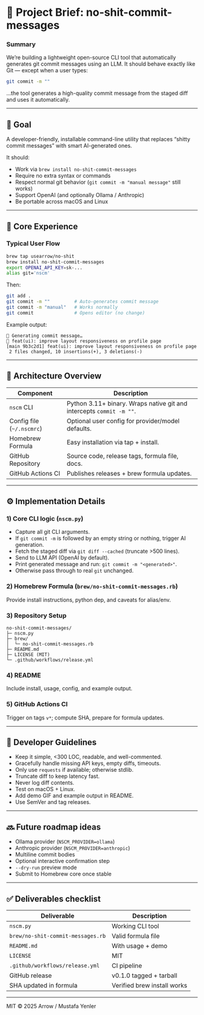 # 🧠 Project Brief: no-shit-commit-messages

### Summary

We’re building a lightweight open-source CLI tool that automatically generates git commit messages using an LLM. It should behave exactly like Git — except when a user types:

```bash
git commit -m ""
```

…the tool generates a high-quality commit message from the staged diff and uses it automatically.

---

## 🎯 Goal

A developer-friendly, installable command-line utility that replaces “shitty commit messages” with smart AI-generated ones.

It should:

- Work via `brew install no-shit-commit-messages`
- Require no extra syntax or commands
- Respect normal git behavior (`git commit -m "manual message"` still works)
- Support OpenAI (and optionally Ollama / Anthropic)
- Be portable across macOS and Linux

---

## 🧩 Core Experience

### Typical User Flow

```bash
brew tap usearrow/no-shit
brew install no-shit-commit-messages
export OPENAI_API_KEY=sk-...
alias git='nscm'
```

Then:

```bash
git add .
git commit -m ""         # Auto-generates commit message
git commit -m "manual"   # Works normally
git commit               # Opens editor (no change)
```

Example output:

```
🧠 Generating commit message…
💬 feat(ui): improve layout responsiveness on profile page
[main 9b3c2d1] feat(ui): improve layout responsiveness on profile page
 2 files changed, 10 insertions(+), 3 deletions(-)
```

---

## 🧱 Architecture Overview

| Component | Description |
| --- | --- |
| `nscm` CLI | Python 3.11+ binary. Wraps native git and intercepts `commit -m ""`. |
| Config file (`~/.nscmrc`) | Optional user config for provider/model defaults. |
| Homebrew Formula | Easy installation via tap + install. |
| GitHub Repository | Source code, release tags, formula file, docs. |
| GitHub Actions CI | Publishes releases + brew formula updates. |

---

## ⚙️ Implementation Details

### 1) Core CLI logic (`nscm.py`)

- Capture all git CLI arguments.
- If `git commit -m` is followed by an empty string or nothing, trigger AI generation.
- Fetch the staged diff via `git diff --cached` (truncate >500 lines).
- Send to LLM API (OpenAI by default).
- Print generated message and run: `git commit -m "<generated>"`.
- Otherwise pass through to real `git` unchanged.

### 2) Homebrew Formula (`brew/no-shit-commit-messages.rb`)

Provide install instructions, python dep, and caveats for alias/env.

### 3) Repository Setup

```
no-shit-commit-messages/
├─ nscm.py
├─ brew/
│  └─ no-shit-commit-messages.rb
├─ README.md
├─ LICENSE (MIT)
└─ .github/workflows/release.yml
```

### 4) README

Include install, usage, config, and example output.

### 5) GitHub Actions CI

Trigger on tags `v*`; compute SHA, prepare for formula updates.

---

## 🧭 Developer Guidelines

- Keep it simple, <300 LOC, readable, and well-commented.
- Gracefully handle missing API keys, empty diffs, timeouts.
- Only use `requests` if available; otherwise stdlib.
- Truncate diff to keep latency fast.
- Never log diff contents.
- Test on macOS + Linux.
- Add demo GIF and example output in README.
- Use SemVer and tag releases.

---

## 🔜 Future roadmap ideas

- Ollama provider (`NSCM_PROVIDER=ollama`)
- Anthropic provider (`NSCM_PROVIDER=anthropic`)
- Multiline commit bodies
- Optional interactive confirmation step
- `--dry-run` preview mode
- Submit to Homebrew core once stable

---

## ✅ Deliverables checklist

| Deliverable | Description |
| --- | --- |
| `nscm.py` | Working CLI tool |
| `brew/no-shit-commit-messages.rb` | Valid formula file |
| `README.md` | With usage + demo |
| `LICENSE` | MIT |
| `.github/workflows/release.yml` | CI pipeline |
| GitHub release | v0.1.0 tagged + tarball |
| SHA updated in formula | Verified brew install works |

---

MIT © 2025 Arrow / Mustafa Yenler


